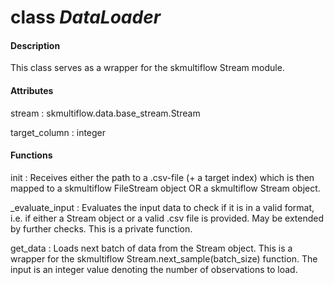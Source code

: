 # class *DataLoader*
#### Description
This class serves as a wrapper for the skmultiflow Stream module.

#### Attributes
stream
: skmultiflow.data.base_stream.Stream

target_column
: integer

#### Functions
init
: Receives either the path to a .csv-file (+ a target index) which is then mapped to a skmultiflow FileStream object OR a skmultiflow Stream object.

_evaluate_input	
: Evaluates the input data to check if it is in a valid format, i.e. if either a Stream object or a valid .csv file is provided. May be extended by further checks. This is a private function.

get_data
: Loads next batch of data from the Stream object. This is a wrapper for the skmultiflow Stream.next_sample(batch_size) function. The input is an integer value denoting the number of observations to load.